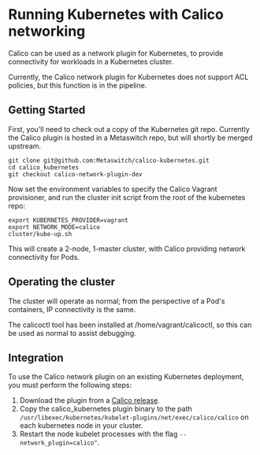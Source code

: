 # Running Kubernetes with Calico networking
Calico can be used as a network plugin for Kubernetes, to provide connectivity for workloads in a Kubernetes cluster.

Currently, the Calico network plugin for Kubernetes does not support ACL policies, but this function is in the pipeline.

## Getting Started
First, you'll need to check out a copy of the Kubernetes git repo. Currently the Calico plugin is hosted in a Metaswitch repo, but will shortly be merged upstream.
```
git clone git@github.com:Metaswitch/calico-kubernetes.git
cd calico_kubernetes
git checkout calico-network-plugin-dev
```

Now set the environment variables to specify the Calico Vagrant provisioner, and run the cluster init script from the root of the kubernetes repo:
```
export KUBERNETES_PROVIDER=vagrant
export NETWORK_MODE=calico
cluster/kube-up.sh
```

This will create a 2-node, 1-master cluster, with Calico providing network connectivity for Pods.

## Operating the cluster
The cluster will operate as normal; from the perspective of a Pod's containers, IP connectivity is the same.

The calicoctl tool has been installed at /home/vagrant/calicoctl, so this can be used as normal to assist debugging.

## Integration
To use the Calico network plugin on an existing Kubernetes deployment, you must perform the following steps:
 
1. Download the plugin from a [Calico release](https://github.com/Metaswitch/calico-docker/releases/download/v0.4.8/calico_kubernetes).
2. Copy the calico_kubernetes plugin binary to the path `/usr/libexec/kubernetes/kubelet-plugins/net/exec/calico/calico` on each kubernetes node in your cluster.
3. Restart the node kubelet processes with the flag `--network_plugin=calico"`.